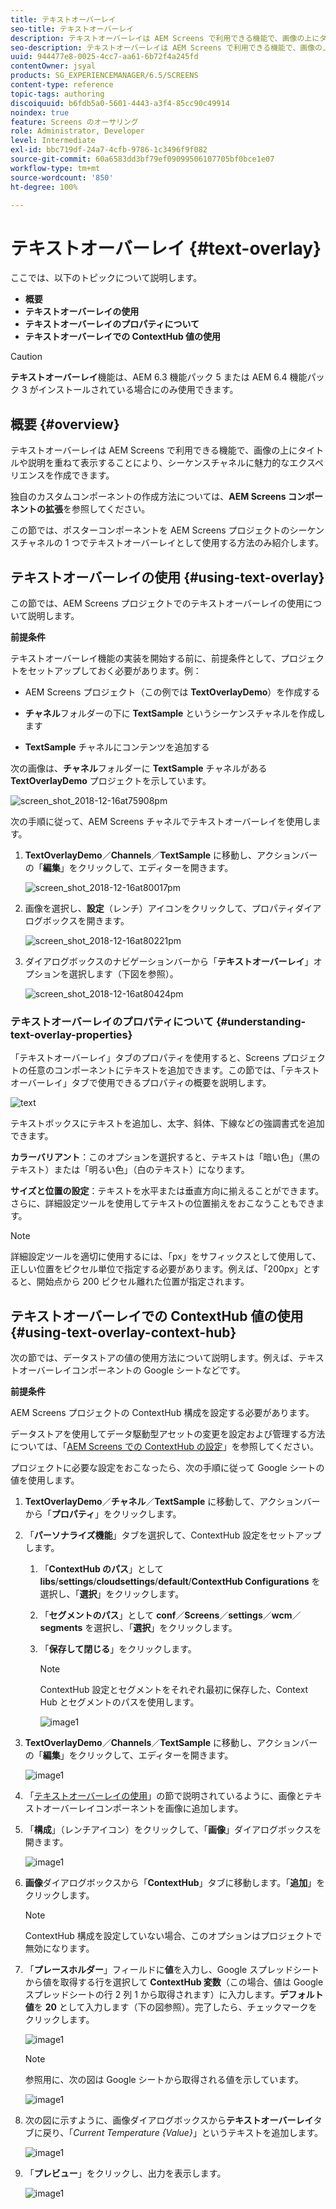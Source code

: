```yaml
---
title: テキストオーバーレイ
seo-title: テキストオーバーレイ
description: テキストオーバーレイは AEM Screens で利用できる機能で、画像の上にタイトルや説明を重ねて表示することにより、シーケンスチャネルに魅力的なエクスペリエンスを作成できます。このページでは、この機能について詳しく見ていきます。
seo-description: テキストオーバーレイは AEM Screens で利用できる機能で、画像の上にタイトルや説明を重ねて表示することにより、シーケンスチャネルに魅力的なエクスペリエンスを作成できます。このページでは、この機能について詳しく見ていきます。
uuid: 944477e8-0025-4cc7-aa61-6b72f4a245fd
contentOwner: jsyal
products: SG_EXPERIENCEMANAGER/6.5/SCREENS
content-type: reference
topic-tags: authoring
discoiquuid: b6fdb5a0-5601-4443-a3f4-85cc90c49914
noindex: true
feature: Screens のオーサリング
role: Administrator, Developer
level: Intermediate
exl-id: bbc719df-24a7-4cfb-9786-1c3496f9f082
source-git-commit: 60a6583dd3bf79ef09099506107705bf0bce1e07
workflow-type: tm+mt
source-wordcount: '850'
ht-degree: 100%

---
```


# テキストオーバーレイ {#text-overlay}

ここでは、以下のトピックについて説明します。

* **概要**
* **テキストオーバーレイの使用**
* **テキストオーバーレイのプロパティについて**
* **テキストオーバーレイでの ContextHub 値の使用**

>[!CAUTION]
>
>**テキストオーバーレイ**&#x200B;機能は、AEM 6.3 機能パック 5 または AEM 6.4 機能パック 3 がインストールされている場合にのみ使用できます。

## 概要 {#overview}

テキストオーバーレイは AEM Screens で利用できる機能で、画像の上にタイトルや説明を重ねて表示することにより、シーケンスチャネルに魅力的なエクスペリエンスを作成できます。

独自のカスタムコンポーネントの作成方法については、**AEM Screens コンポーネントの拡張**&#x200B;を参照してください。

この節では、ポスターコンポーネントを AEM Screens プロジェクトのシーケンスチャネルの 1 つでテキストオーバーレイとして使用する方法のみ紹介します。

## テキストオーバーレイの使用 {#using-text-overlay}

この節では、AEM Screens プロジェクトでのテキストオーバーレイの使用について説明します。

**前提条件**

テキストオーバーレイ機能の実装を開始する前に、前提条件として、プロジェクトをセットアップしておく必要があります。例：

* AEM Screens プロジェクト（この例では **TextOverlayDemo**）を作成する

* **チャネル**&#x200B;フォルダーの下に **TextSample** というシーケンスチャネルを作成します

* **TextSample** チャネルにコンテンツを追加する

次の画像は、**チャネル**&#x200B;フォルダーに **TextSample** チャネルがある **TextOverlayDemo** プロジェクトを示しています。

![screen_shot_2018-12-16at75908pm](assets/screen_shot_2018-12-16at75908pm.png)

次の手順に従って、AEM Screens チャネルでテキストオーバーレイを使用します。

1. **TextOverlayDemo**／**Channels**／**TextSample** に移動し、アクションバーの「**編集**」をクリックして、エディターを開きます。

   ![screen_shot_2018-12-16at80017pm](assets/screen_shot_2018-12-16at80017pm.png)

1. 画像を選択し、**設定**（レンチ）アイコンをクリックして、プロパティダイアログボックスを開きます。

   ![screen_shot_2018-12-16at80221pm](assets/screen_shot_2018-12-16at80221pm.png)

1. ダイアログボックスのナビゲーションバーから「**テキストオーバーレイ**」オプションを選択します（下図を参照）。

   ![screen_shot_2018-12-16at80424pm](assets/screen_shot_2018-12-16at80424pm.png)

### テキストオーバーレイのプロパティについて {#understanding-text-overlay-properties}

「テキストオーバーレイ」タブのプロパティを使用すると、Screens プロジェクトの任意のコンポーネントにテキストを追加できます。この節では、「テキストオーバーレイ」タブで使用できるプロパティの概要を説明します。

![text](assets/text.gif)

テキストボックスにテキストを追加し、太字、斜体、下線などの強調書式を追加できます。

**カラーバリアント**：このオプションを選択すると、テキストは「暗い色」（黒のテキスト）または「明るい色」（白のテキスト）になります。

**サイズと位置の設定**：テキストを水平または垂直方向に揃えることができます。さらに、詳細設定ツールを使用してテキストの位置揃えをおこなうこともできます。

>[!NOTE]
>
>詳細設定ツールを適切に使用するには、「px」をサフィックスとして使用して、正しい位置をピクセル単位で指定する必要があります。例えば、「200px」とすると、開始点から 200 ピクセル離れた位置が指定されます。

## テキストオーバーレイでの ContextHub 値の使用 {#using-text-overlay-context-hub}

次の節では、データストアの値の使用方法について説明します。例えば、テキストオーバーレイコンポーネントの Google シートなどです。

**前提条件**

AEM Screens プロジェクトの ContextHub 構成を設定する必要があります。

データストアを使用してデータ駆動型アセットの変更を設定および管理する方法については、「[AEM Screens での ContextHub の設定](https://docs.adobe.com/content/help/ja-JP/experience-manager-screens/user-guide/developing/configuring-context-hub.html)」を参照してください。

プロジェクトに必要な設定をおこなったら、次の手順に従って Google シートの値を使用します。

1. **TextOverlayDemo**／**チャネル**／**TextSample** に移動して、アクションバーから「**プロパティ**」をクリックします。

1. 「**パーソナライズ機能**」タブを選択して、ContextHub 設定をセットアップします。

   1. 「**ContextHub のパス**」として **libs**/**settings**/**cloudsettings**/**default**/**ContextHub Configurations** を選択し、「**選択**」をクリックします。

   1. 「**セグメントのパス**」として **conf**／**Screens**／**settings**／**wcm**／**segments** を選択し、「**選択**」をクリックします。

   1. 「**保存して閉じる**」をクリックします。

      >[!NOTE]
      >
      >ContextHub 設定とセグメントをそれぞれ最初に保存した、Context Hub とセグメントのパスを使用します。

      ![image1](/help/user-guide/assets/text-overlay/text-overlay8.png)

1. **TextOverlayDemo**／**Channels**／**TextSample** に移動し、アクションバーの「**編集**」をクリックして、エディターを開きます。

   ![image1](/help/user-guide/assets/text-overlay/text-overlay1.png)

1. 「[テキストオーバーレイの使用](/help/user-guide/text-overlay.md#using-text-overlay)」の節で説明されているように、画像とテキストオーバーレイコンポーネントを画像に追加します。

1. 「**構成**」（レンチアイコン）をクリックして、「**画像**」ダイアログボックスを開きます。

   ![image1](/help/user-guide/assets/text-overlay/text-overlay4.png)

1. **画像**&#x200B;ダイアログボックスから「**ContextHub**」タブに移動します。「**追加**」をクリックします。

   >[!NOTE]
   >ContextHub 構成を設定していない場合、このオプションはプロジェクトで無効になります。

1. 「**プレースホルダー**」フィールドに&#x200B;**値**&#x200B;を入力し、Google スプレッドシートから値を取得する行を選択して **ContextHub 変数**（この場合、値は Google スプレッドシートの行 2 列 1 から取得されます）に入力します。**デフォルト値**&#x200B;を **20** として入力します（下の図参照）。完了したら、チェックマークをクリックします。

   ![image1](/help/user-guide/assets/text-overlay/text-overlay5.png)

   >[!NOTE]
   >参照用に、次の図は Google シートから取得される値を示しています。

   ![image1](/help/user-guide/assets/text-overlay/text-overlay6.png)

1. 次の図に示すように、画像ダイアログボックスから&#x200B;**テキストオーバーレイ**&#x200B;タブに戻り、「*Current Temperature {Value}*」というテキストを追加します。

   ![image1](/help/user-guide/assets/text-overlay/text-overlay7.png)

1. 「**プレビュー**」をクリックし、出力を表示します。

   ![image1](/help/user-guide/assets/text-overlay/text-overlay10.png)
